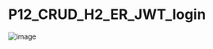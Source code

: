 # P12_CRUD_H2_ER_JWT_login
![image](https://user-images.githubusercontent.com/16636086/169167038-2900f797-a05a-4607-8615-bb1d587f74ad.png)
